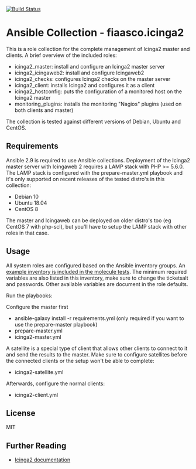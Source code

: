[![Build Status](https://travis-ci.com/fiaasco/icinga2.svg?branch=master)](https://travis-ci.com/fiaasco/icinga2)

# Ansible Collection - fiaasco.icinga2

This is a role collection for the complete management of Icinga2 master and clients.
A brief overview of the included roles:

* icinga2\_master: install and configure an Icinga2 master server
* icinga2\_icingaweb2: install and configure Icingaweb2
* icinga2\_checks: configures Icinga2 checks on the master server
* icinga2\_client: installs Icinga2 and configures it as a client
* icinga2\_hostconfig: puts the configuration of a monitored host on the Icinga2 master
* monitoring\_plugins: installs the monitoring "Nagios" plugins (used on both clients and master)

The collection is tested against different versions of Debian, Ubuntu and CentOS.

## Requirements

Ansible 2.9 is required to use Ansible collections.
Deployment of the Icinga2 master server with Icingaweb 2 requires a LAMP stack with PHP >= 5.6.0. The LAMP stack is configured with the prepare-master.yml playbook and it's only supported on recent releases of the tested distro's in this collection:
* Debian 10
* Ubuntu 18.04
* CentOS 8

The master and Icingaweb can be deployed on older distro's too (eg CentOS 7 with php-scl), but you'll have to setup the LAMP stack with other roles in that case.

## Usage

All system roles are configured based on the Ansible inventory groups. An [example inventory is included in the molecule tests](https://github.com/fiaasco/icinga2/blob/master/molecule/default/molecule.yml). The minimum required variables are also listed in this inventory, make sure to change the ticketsalt and passwords. Other available variables are document in the role defaults.

Run the playbooks:

Configure the master first
* ansible-galaxy install -r requirements.yml (only required if you want to use the prepare-master playbook)
* prepare-master.yml
* icinga2-master.yml

A satellite is a special type of client that allows other clients to connect to it and send the results to the master. Make sure to configure satellites before the connected clients or the setup won't be able to complete:
* icinga2-satellite.yml

Afterwards, configure the normal clients:
* icinga2-client.yml


## License

MIT

## Further Reading

* [Icinga2 documentation](https://icinga.com/docs/)
